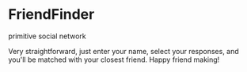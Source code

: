 # FriendFinder
primitive social network

Very straightforward, just enter your name, select your responses, and you'll be matched with your closest friend. Happy friend making!











